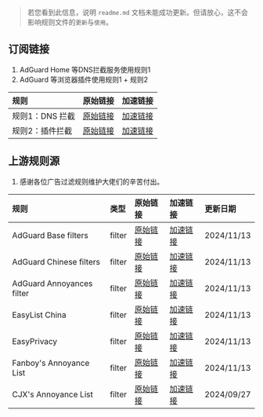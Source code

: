> 若您看到此信息，说明 `readme.md` 文档未能成功更新。但请放心，这不会影响规则文件的`更新`与`使用`。


## 订阅链接
1. AdGuard Home 等DNS拦截服务使用规则1
2. AdGuard 等浏览器插件使用规则1 + 规则2

| 规则 | 原始链接 | 加速链接 |
|:-|:-|:-|
| 规则1：DNS 拦截 | [原始链接](https://raw.githubusercontent.com/Sereinfy/Adrules/main/rules/adblockdns.txt) | [加速链接](https://mirror.ghproxy.com/https://raw.githubusercontent.com/Sereinfy/Adrules/main/rules/adblockdns.txt) |
| 规则2：插件拦截 | [原始链接](https://raw.githubusercontent.com/Sereinfy/Adrules/main/rules/adblockfilters.txt) | [加速链接](https://mirror.ghproxy.com/https://raw.githubusercontent.com/Sereinfy/Adrules/main/rules/adblockfilters.txt) |

## 上游规则源
1. 感谢各位广告过滤规则维护大佬们的辛苦付出。

| 规则 | 类型 | 原始链接 | 加速链接 | 更新日期 |
|:-|:-|:-|:-|:-|
| AdGuard Base filters | filter | [原始链接](https://raw.githubusercontent.com/AdguardTeam/FiltersRegistry/master/filters/filter_2_Base/filter.txt) | [加速链接](https://mirror.ghproxy.com/https://raw.githubusercontent.com/Sereinfy/Adrules/main/rules/AdGuard_Base_filters.txt) | 2024/11/13 |
| AdGuard Chinese filters | filter | [原始链接](https://raw.githubusercontent.com/AdguardTeam/FiltersRegistry/master/filters/filter_224_Chinese/filter.txt) | [加速链接](https://mirror.ghproxy.com/https://raw.githubusercontent.com/Sereinfy/Adrules/main/rules/AdGuard_Chinese_filters.txt) | 2024/11/13 |
| AdGuard Annoyances filter | filter | [原始链接](https://raw.githubusercontent.com/AdguardTeam/FiltersRegistry/master/filters/filter_14_Annoyances/filter.txt) | [加速链接](https://mirror.ghproxy.com/https://raw.githubusercontent.com/Sereinfy/Adrules/main/rules/AdGuard_Annoyances_filter.txt) | 2024/11/13 |
| EasyList China | filter | [原始链接](https://easylist-downloads.adblockplus.org/easylistchina.txt) | [加速链接](https://mirror.ghproxy.com/https://raw.githubusercontent.com/Sereinfy/Adrules/main/rules/EasyList_China.txt) | 2024/11/13 |
| EasyPrivacy | filter | [原始链接](https://easylist-downloads.adblockplus.org/easyprivacy.txt) | [加速链接](https://mirror.ghproxy.com/https://raw.githubusercontent.com/Sereinfy/Adrules/main/rules/EasyPrivacy.txt) | 2024/11/13 |
| Fanboy's Annoyance List | filter | [原始链接](https://easylist.to/easylist/fanboy-social.txt) | [加速链接](https://mirror.ghproxy.com/https://raw.githubusercontent.com/Sereinfy/Adrules/main/rules/Fanboy's_Annoyance_List.txt) | 2024/11/13 |
| CJX's Annoyance List | filter | [原始链接](https://raw.githubusercontent.com/cjx82630/cjxlist/master/cjx-annoyance.txt) | [加速链接](https://mirror.ghproxy.com/https://raw.githubusercontent.com/Sereinfy/Adrules/main/rules/CJX's_Annoyance_List.txt) | 2024/09/27 |
